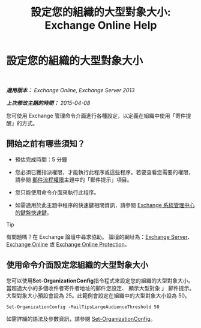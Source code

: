 ﻿---
title: '設定您的組織的大型對象大小: Exchange Online Help'
TOCTitle: 設定您的組織的大型對象大小
ms:assetid: 8a37911c-4339-4921-b5d3-0a5a774d4517
ms:mtpsurl: https://technet.microsoft.com/zh-tw/library/JJ659068(v=EXCHG.150)
ms:contentKeyID: 50473691
ms.date: 05/23/2018
mtps_version: v=EXCHG.150
ms.translationtype: MT
---

# 設定您的組織的大型對象大小

 

_**適用版本：** Exchange Online, Exchange Server 2013_

_**上次修改主題的時間：** 2015-04-08_

您可使用 Exchange 管理命令介面進行各種設定，以定義在組織中使用「寄件提醒」的方式。

## 開始之前有哪些須知？

  - 預估完成時間：5 分鐘

  - 您必須已獲指派權限，才能執行此程序或這些程序。若要查看您需要的權限，請參閱 [郵件流程權限](mail-flow-permissions-exchange-2013-help.md)主題中的「郵件提示」項目。

  - 您只能使用命令介面來執行此程序。

  - 如需適用於此主題中程序的快速鍵相關資訊，請參閱 [Exchange 系統管理中心的鍵盤快速鍵](keyboard-shortcuts-in-the-exchange-admin-center-exchange-online-protection-help.md)。


> [!TIP]  
> 有問題嗎？在 Exchange 論壇中尋求協助。 論壇的網址為：<a href="https://go.microsoft.com/fwlink/p/?linkid=60612">Exchange Server</a>、 <a href="https://go.microsoft.com/fwlink/p/?linkid=267542">Exchange Online</a> 或 <a href="https://go.microsoft.com/fwlink/p/?linkid=285351">Exchange Online Protection</a>。




## 使用命令介面設定您組織的大型對象大小

您可以使用**Set-OrganizationConfig**指令程式來設定您的組織的大型對象大小。當超過大小的多個收件者寄件者地址的郵件您設定、 顯示大型對象 」 郵件提示。大型對象大小預設會設為 25。此範例會設定在組織中的大型對象大小設為 50。

    Set-OrganizationConfig -MailTipsLargeAudienceThreshold 50

如需詳細的語法及參數資訊，請參閱 [Set-OrganizationConfig](https://technet.microsoft.com/zh-tw/library/aa997443\(v=exchg.150\))。

